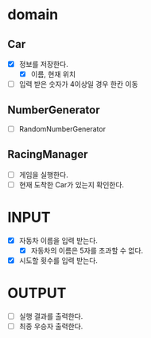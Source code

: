 # domain
## Car
- [X] 정보를 저장한다.
  - [X] 이름, 현재 위치
- [ ] 입력 받은 숫자가 4이상일 경우 한칸 이동

## NumberGenerator
- [ ] RandomNumberGenerator

## RacingManager
- [ ] 게임을 실행한다.
- [ ] 현재 도착한 Car가 있는지 확인한다.

# INPUT  
- [X] 자동차 이름을 입력 받는다.  
  - [X] 자동차의 이름은 5자를  초과할 수 없다.
- [X] 시도할 횟수를 입력 받는다.

# OUTPUT
- [ ] 실행 결과를 출력한다.  
- [ ] 최종 우승자 출력한다.